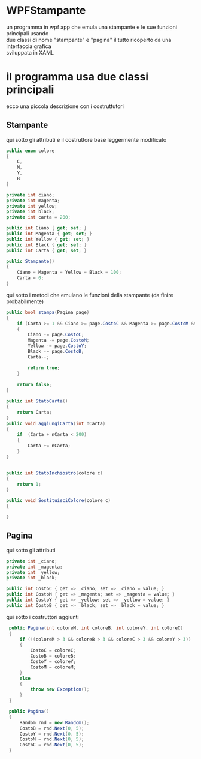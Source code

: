 # WPFStampante
un programma in wpf app che emula una stampante e le sue funzioni principali usando <br>
due classi di nome "stampante" e "pagina" il tutto ricoperto da una interfaccia grafica <br>
sviluppata in XAML

# il programma usa due classi principali
ecco una piccola descrizione con i costruttutori
## Stampante
qui sotto gli attributi e il costruttore base leggermente modificato
~~~C#
public enum colore
{
    C,
    M,
    Y,
    B
}

private int ciano;
private int magenta;
private int yellow;
private int black;
private int carta = 200;

public int Ciano { get; set; }
public int Magenta { get; set; }
public int Yellow { get; set; }
public int Black { get; set; }
public int Carta { get; set; }

public Stampante()
{
    Ciano = Magenta = Yellow = Black = 100;
    Carta = 0;
}
~~~
qui sotto i metodi che emulano le funzioni della stampante (da finire probabilmente)
~~~C#
public bool stampa(Pagina page)
{
    if (Carta >= 1 && Ciano >= page.CostoC && Magenta >= page.CostoM && Yellow >= page.CostoY && Black >= page.CostoB)
    {
        Ciano -= page.CostoC;
        Magenta -= page.CostoM;
        Yellow -= page.CostoY;
        Black -= page.CostoB;
        Carta--;

        return true;
    }
   
    return false;
}

public int StatoCarta()
{
    return Carta;
}
public void aggiungiCarta(int nCarta)
{
    if  (Carta + nCarta < 200)
    {
        Carta += nCarta;
    }
}


public int StatoInchiostro(colore c)
{
    return 1;
}

public void SostituisciColore(colore c)
{

}   
~~~
## Pagina

qui sotto gli attributi
~~~C#
private int _ciano;
private int _magenta;
private int _yellow;
private int _black;

public int CostoC { get => _ciano; set => _ciano = value; }
public int CostoM { get => _magenta; set => _magenta = value; }
public int CostoY { get => _yellow; set => _yellow = value; }
public int CostoB { get => _black; set => _black = value; }
~~~
qui sotto i costruttori aggiunti
~~~C#
 public Pagina(int coloreM, int coloreB, int coloreY, int coloreC)
 {
     if (!(coloreM > 3 && coloreB > 3 && coloreC > 3 && coloreY > 3))
     {
         CostoC = coloreC;
         CostoB = coloreB;
         CostoY = coloreY;
         CostoM = coloreM;
     }
     else
     {
         throw new Exception();
     }
 }

 public Pagina()
 {
     Random rnd = new Random();
     CostoB = rnd.Next(0, 5);
     CostoY = rnd.Next(0, 5);
     CostoM = rnd.Next(0, 5);
     CostoC = rnd.Next(0, 5);
 }
~~~
